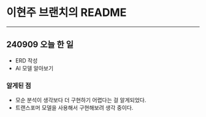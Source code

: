 # 이현주 브랜치의 README
------
## 240909 오늘 한 일

- ERD 작성
- AI 모델 알아보기

### 알게된 점

- 모순 분석이 생각보다 더 구현하기 어렵다는 걸 알게되었다.
- 트랜스포머 모델을 사용해서 구현해보려 생각 중이다.
